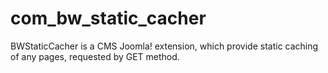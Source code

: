 com_bw_static_cacher
====================

BWStaticCacher is a CMS Joomla! extension, which provide static caching of any pages, requested by GET method.
